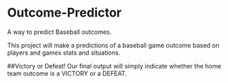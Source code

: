 # Outcome-Predictor
A way to predict Baseball outcomes.

This project will make a predictions of a baseball game outcome based on players and games stats and situations.

##Victory or Defeat!
Our final output will simply indicate whether the home team outcome is a VICTORY or a DEFEAT.
